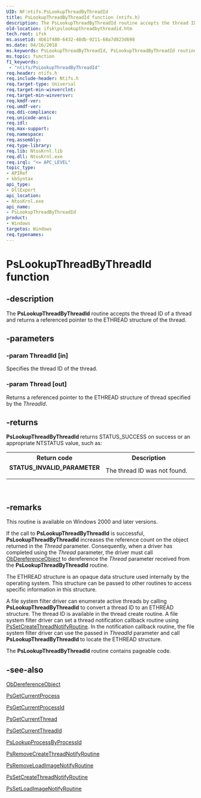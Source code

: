```yaml
---
UID: NF:ntifs.PsLookupThreadByThreadId
title: PsLookupThreadByThreadId function (ntifs.h)
description: The PsLookupThreadByThreadId routine accepts the thread ID of a thread and returns a referenced pointer to the ETHREAD structure of the thread.
old-location: ifsk\pslookupthreadbythreadid.htm
tech.root: ifsk
ms.assetid: 4b61f480-6432-48db-9211-68a7d823d698
ms.date: 04/16/2018
ms.keywords: PsLookupThreadByThreadId, PsLookupThreadByThreadId routine [Installable File System Drivers], ifsk.pslookupthreadbythreadid, ntifs/PsLookupThreadByThreadId, psref_36f0c499-8370-4257-849c-dc8bad2720cc.xml
ms.topic: function
f1_keywords:
 - "ntifs/PsLookupThreadByThreadId"
req.header: ntifs.h
req.include-header: Ntifs.h
req.target-type: Universal
req.target-min-winverclnt: 
req.target-min-winversvr: 
req.kmdf-ver: 
req.umdf-ver: 
req.ddi-compliance: 
req.unicode-ansi: 
req.idl: 
req.max-support: 
req.namespace: 
req.assembly: 
req.type-library: 
req.lib: NtosKrnl.lib
req.dll: NtosKrnl.exe
req.irql: "<= APC_LEVEL"
topic_type:
- APIRef
- kbSyntax
api_type:
- DllExport
api_location:
- NtosKrnl.exe
api_name:
- PsLookupThreadByThreadId
product:
- Windows
targetos: Windows
req.typenames: 
---
```


# PsLookupThreadByThreadId function


## -description


The <b>PsLookupThreadByThreadId</b> routine accepts the thread ID of a thread and returns a referenced pointer to the ETHREAD structure of the thread.


## -parameters




### -param ThreadId [in]

Specifies the thread ID of the thread.


### -param Thread [out]

Returns a referenced pointer to the ETHREAD structure of thread specified by the <i>ThreadId</i>.


## -returns



<b>PsLookupThreadByThreadId </b>returns STATUS_SUCCESS on success or an appropriate NTSTATUS value, such as: 

<table>
<tr>
<th>Return code</th>
<th>Description</th>
</tr>
<tr>
<td width="40%">
<dl>
<dt><b>STATUS_INVALID_PARAMETER</b></dt>
</dl>
</td>
<td width="60%">
The thread ID was not found.

</td>
</tr>
</table>
 




## -remarks



This routine is available on Windows 2000 and later versions. 

If the call to <b>PsLookupThreadByThreadId</b> is successful, <b>PsLookupThreadByThreadId</b> increases the reference count on the object returned in the <i>Thread</i> parameter. Consequently, when a driver has completed using the <i>Thread</i> parameter, the driver must call <a href="https://docs.microsoft.com/windows-hardware/drivers/ddi/content/wdm/nf-wdm-obdereferenceobject">ObDereferenceObject</a> to dereference the <i>Thread</i> parameter received from the <b>PsLookupThreadByThreadId</b> routine. 

The ETHREAD structure is an opaque data structure used internally by the operating system. This structure can be passed to other routines to access specific information in this structure.

A file system filter driver can enumerate active threads by calling <b>PsLookupThreadByThreadId</b> to convert a thread ID to an ETHREAD structure. The thread ID is available in the thread create routine. A file system filter driver can set a thread notification callback routine using <a href="https://docs.microsoft.com/windows-hardware/drivers/ddi/content/ntddk/nf-ntddk-pssetcreatethreadnotifyroutine">PsSetCreateThreadNotifyRoutine</a>. In the notification callback routine, the file system filter driver can use the passed in <i>ThreadId</i> parameter and call <b>PsLookupThreadByThreadId </b>to locate the ETHREAD structure.

The <b>PsLookupThreadByThreadId</b> routine contains pageable code. 




## -see-also




<a href="https://docs.microsoft.com/windows-hardware/drivers/ddi/content/wdm/nf-wdm-obdereferenceobject">ObDereferenceObject</a>



[PsGetCurrentProcess](https://docs.microsoft.com/windows-hardware/drivers/kernel/mm-bad-pointer#psgetcurrentprocess)



<a href="https://docs.microsoft.com/windows-hardware/drivers/ddi/content/ntddk/nf-ntddk-psgetcurrentprocessid">PsGetCurrentProcessId</a>



<a href="https://docs.microsoft.com/windows-hardware/drivers/ddi/content/ntddk/nf-ntddk-psgetcurrentthread">PsGetCurrentThread</a>



<a href="https://docs.microsoft.com/windows-hardware/drivers/ddi/content/ntddk/nf-ntddk-psgetcurrentthreadid">PsGetCurrentThreadId</a>



<a href="https://docs.microsoft.com/windows-hardware/drivers/ddi/content/ntifs/nf-ntifs-pslookupprocessbyprocessid">PsLookupProcessByProcessId</a>



<a href="https://docs.microsoft.com/windows-hardware/drivers/ddi/content/ntddk/nf-ntddk-psremovecreatethreadnotifyroutine">PsRemoveCreateThreadNotifyRoutine</a>



<a href="https://docs.microsoft.com/windows-hardware/drivers/ddi/content/ntddk/nf-ntddk-psremoveloadimagenotifyroutine">PsRemoveLoadImageNotifyRoutine</a>



<a href="https://docs.microsoft.com/windows-hardware/drivers/ddi/content/ntddk/nf-ntddk-pssetcreatethreadnotifyroutine">PsSetCreateThreadNotifyRoutine</a>



<a href="https://docs.microsoft.com/windows-hardware/drivers/ddi/content/ntddk/nf-ntddk-pssetloadimagenotifyroutine">PsSetLoadImageNotifyRoutine</a>
 

 

